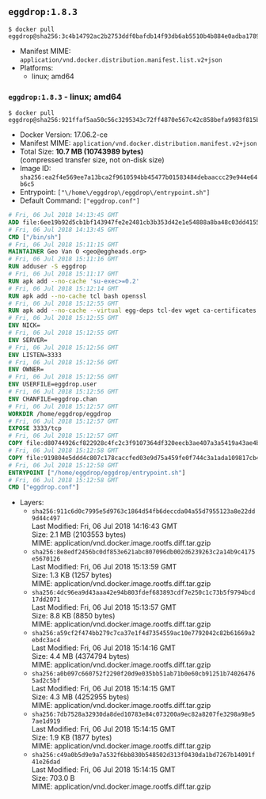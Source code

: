## `eggdrop:1.8.3`

```console
$ docker pull eggdrop@sha256:3c4b14792ac2b2753ddf0bafdb14f93db6ab5510b4b884e0adba1789448f8846
```

-	Manifest MIME: `application/vnd.docker.distribution.manifest.list.v2+json`
-	Platforms:
	-	linux; amd64

### `eggdrop:1.8.3` - linux; amd64

```console
$ docker pull eggdrop@sha256:921ffaf5aa50c56c3295343c72ff4870e567c42c858befa9983f815bd51014de
```

-	Docker Version: 17.06.2-ce
-	Manifest MIME: `application/vnd.docker.distribution.manifest.v2+json`
-	Total Size: **10.7 MB (10743989 bytes)**  
	(compressed transfer size, not on-disk size)
-	Image ID: `sha256:ea2f4e569ee7a13bca2f9610594bb45477b01583484debaaccc29e944e64b6c5`
-	Entrypoint: `["\/home\/eggdrop\/eggdrop\/entrypoint.sh"]`
-	Default Command: `["eggdrop.conf"]`

```dockerfile
# Fri, 06 Jul 2018 14:13:45 GMT
ADD file:6ee19b92d5cb1bf143947fe2e2481cb3b353d42e1e54888a8ba48c03dd4155f2 in / 
# Fri, 06 Jul 2018 14:13:45 GMT
CMD ["/bin/sh"]
# Fri, 06 Jul 2018 15:11:15 GMT
MAINTAINER Geo Van O <geo@eggheads.org>
# Fri, 06 Jul 2018 15:11:16 GMT
RUN adduser -S eggdrop
# Fri, 06 Jul 2018 15:11:17 GMT
RUN apk add --no-cache 'su-exec>=0.2'
# Fri, 06 Jul 2018 15:12:14 GMT
RUN apk add --no-cache tcl bash openssl
# Fri, 06 Jul 2018 15:12:55 GMT
RUN apk add --no-cache --virtual egg-deps tcl-dev wget ca-certificates make tar gpgme build-base openssl-dev   && wget ftp://ftp.eggheads.org/pub/eggdrop/source/1.8/eggdrop-1.8.3.tar.gz   && wget ftp://ftp.eggheads.org/pub/eggdrop/source/1.8/eggdrop-1.8.3.tar.gz.asc   && gpg --keyserver ha.pool.sks-keyservers.net --recv-key E01C240484DE7DBE190FE141E7667DE1D1A39AFF   && gpg --batch --verify eggdrop-1.8.3.tar.gz.asc eggdrop-1.8.3.tar.gz   && rm eggdrop-1.8.3.tar.gz.asc   && tar -zxvf eggdrop-1.8.3.tar.gz   && rm eggdrop-1.8.3.tar.gz   && ( cd eggdrop-1.8.3     && ./configure     && make config     && make     && make install DEST=/home/eggdrop/eggdrop )   && rm -rf eggdrop-1.8.3   && mkdir /home/eggdrop/eggdrop/data   && chown -R eggdrop /home/eggdrop/eggdrop   && apk del egg-deps
# Fri, 06 Jul 2018 15:12:55 GMT
ENV NICK=
# Fri, 06 Jul 2018 15:12:55 GMT
ENV SERVER=
# Fri, 06 Jul 2018 15:12:56 GMT
ENV LISTEN=3333
# Fri, 06 Jul 2018 15:12:56 GMT
ENV OWNER=
# Fri, 06 Jul 2018 15:12:56 GMT
ENV USERFILE=eggdrop.user
# Fri, 06 Jul 2018 15:12:56 GMT
ENV CHANFILE=eggdrop.chan
# Fri, 06 Jul 2018 15:12:57 GMT
WORKDIR /home/eggdrop/eggdrop
# Fri, 06 Jul 2018 15:12:57 GMT
EXPOSE 3333/tcp
# Fri, 06 Jul 2018 15:12:57 GMT
COPY file:d80744926cf822928c4fc2c3f9107364df320eecb3ae407a3a5419a43ae4b872 in /home/eggdrop/eggdrop 
# Fri, 06 Jul 2018 15:12:58 GMT
COPY file:919804e5ddd4c807c178caccfed03e9d75a459fe0f744c3a1ada109817cb44ec in /home/eggdrop/eggdrop/scripts/ 
# Fri, 06 Jul 2018 15:12:58 GMT
ENTRYPOINT ["/home/eggdrop/eggdrop/entrypoint.sh"]
# Fri, 06 Jul 2018 15:12:58 GMT
CMD ["eggdrop.conf"]
```

-	Layers:
	-	`sha256:911c6d0c7995e5d9763c1864d54fb6deccda04a55d7955123a8e22dd9d44c497`  
		Last Modified: Fri, 06 Jul 2018 14:16:43 GMT  
		Size: 2.1 MB (2103553 bytes)  
		MIME: application/vnd.docker.image.rootfs.diff.tar.gzip
	-	`sha256:8e8edf2456bc0df853e621abc807096db002d6239263c2a14b9c4175e5670126`  
		Last Modified: Fri, 06 Jul 2018 15:13:59 GMT  
		Size: 1.3 KB (1257 bytes)  
		MIME: application/vnd.docker.image.rootfs.diff.tar.gzip
	-	`sha256:4dc96ea9d43aaa42e94b803fdef683893cdf7e250c1c73b5f9794bcd17dd2071`  
		Last Modified: Fri, 06 Jul 2018 15:13:57 GMT  
		Size: 8.8 KB (8850 bytes)  
		MIME: application/vnd.docker.image.rootfs.diff.tar.gzip
	-	`sha256:a59cf2f474bb279c7ca37e1f4d7354559ac10e7792042c82b61669a2ebdc3ac4`  
		Last Modified: Fri, 06 Jul 2018 15:14:16 GMT  
		Size: 4.4 MB (4374794 bytes)  
		MIME: application/vnd.docker.image.rootfs.diff.tar.gzip
	-	`sha256:a0b097c660752f2290f20d9e035bb51ab71b0e60cb91251b740264765ad2c5bf`  
		Last Modified: Fri, 06 Jul 2018 15:14:15 GMT  
		Size: 4.3 MB (4252955 bytes)  
		MIME: application/vnd.docker.image.rootfs.diff.tar.gzip
	-	`sha256:7db7528a32930da8ded10783e84c073200a9ec82a8207fe3298a98e57ae1d919`  
		Last Modified: Fri, 06 Jul 2018 15:14:15 GMT  
		Size: 1.9 KB (1877 bytes)  
		MIME: application/vnd.docker.image.rootfs.diff.tar.gzip
	-	`sha256:c49a0b5d9e9a7a532f6bb830b548502d313f0430da1bd7267b14091f41e26dad`  
		Last Modified: Fri, 06 Jul 2018 15:14:15 GMT  
		Size: 703.0 B  
		MIME: application/vnd.docker.image.rootfs.diff.tar.gzip
